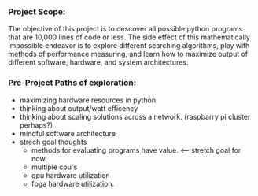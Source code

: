 ### Project Scope:
The objective of this project is to descover all possible python programs that are 10,000 lines of code or less. The side effect
of this mathematically impossible endeavor is to explore different searching algorithms, play with methods of performance measuring, 
and learn how to maximize output of different software, hardware, and system architectures. 


### Pre-Project Paths of exploration:
- maximizing hardware resources in python
- thinking about output/watt efficency
- thinking about scaling solutions across a network. (raspbarry pi cluster perhaps?)
- mindful software architecture
- strech goal thoughts
    - methods for evaluating programs have value. <-- stretch goal for now.
    - multiple cpu's
    - gpu hardware utilization
    - fpga hardware utilization.   
